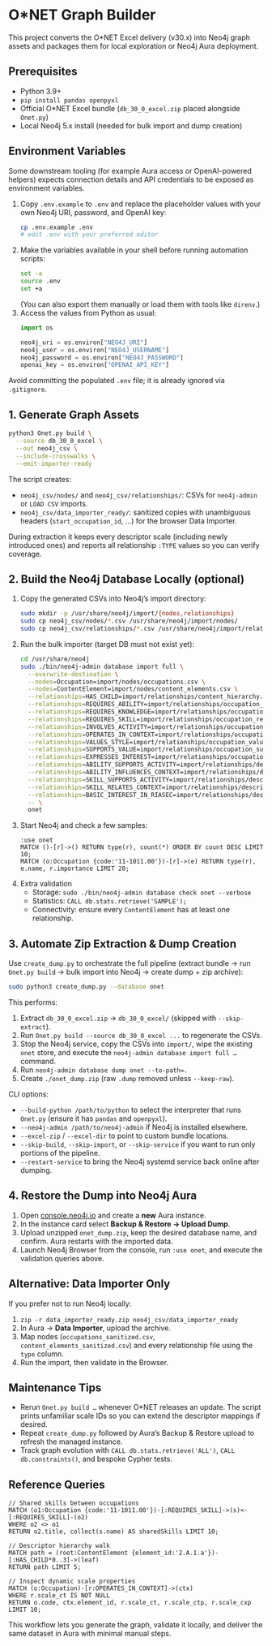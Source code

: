 # O*NET Graph Builder

This project converts the O*NET Excel delivery (v30.x) into Neo4j graph assets and
packages them for local exploration or Neo4j Aura deployment.

## Prerequisites
- Python 3.9+
- `pip install pandas openpyxl`
- Official O*NET Excel bundle (`db_30_0_excel.zip` placed alongside `Onet.py`)
- Local Neo4j 5.x install (needed for bulk import and dump creation)

## Environment Variables
Some downstream tooling (for example Aura access or OpenAI-powered helpers) expects
connection details and API credentials to be exposed as environment variables.

1. Copy `.env.example` to `.env` and replace the placeholder values with your own
   Neo4j URI, password, and OpenAI key:
   ```bash
   cp .env.example .env
   # edit .env with your preferred editor
   ```
2. Make the variables available in your shell before running automation scripts:
   ```bash
   set -a
   source .env
   set +a
   ```
   (You can also export them manually or load them with tools like `direnv`.)
3. Access the values from Python as usual:
   ```python
   import os

   neo4j_uri = os.environ["NEO4J_URI"]
   neo4j_user = os.environ["NEO4J_USERNAME"]
   neo4j_password = os.environ["NEO4J_PASSWORD"]
   openai_key = os.environ["OPENAI_API_KEY"]
   ```

Avoid committing the populated `.env` file; it is already ignored via `.gitignore`.

## 1. Generate Graph Assets
```bash
python3 Onet.py build \
  --source db_30_0_excel \
  --out neo4j_csv \
  --include-crosswalks \
  --emit-importer-ready
```
The script creates:
- `neo4j_csv/nodes/` and `neo4j_csv/relationships/`: CSVs for `neo4j-admin` or `LOAD CSV` imports.
- `neo4j_csv/data_importer_ready/`: sanitized copies with unambiguous headers (`start_occupation_id`, …) for the browser Data Importer.

During extraction it keeps every descriptor scale (including newly introduced ones) and reports
all relationship `:TYPE` values so you can verify coverage.

## 2. Build the Neo4j Database Locally (optional)
1. Copy the generated CSVs into Neo4j’s import directory:
   ```bash
   sudo mkdir -p /usr/share/neo4j/import/{nodes,relationships}
   sudo cp neo4j_csv/nodes/*.csv /usr/share/neo4j/import/nodes/
   sudo cp neo4j_csv/relationships/*.csv /usr/share/neo4j/import/relationships/
   ```
2. Run the bulk importer (target DB must not exist yet):
   ```bash
   cd /usr/share/neo4j
   sudo ./bin/neo4j-admin database import full \
     --overwrite-destination \
     --nodes=Occupation=import/nodes/occupations.csv \
     --nodes=ContentElement=import/nodes/content_elements.csv \
     --relationships=HAS_CHILD=import/relationships/content_hierarchy.csv \
     --relationships=REQUIRES_ABILITY=import/relationships/occupation_requires_ability.csv \
     --relationships=REQUIRES_KNOWLEDGE=import/relationships/occupation_requires_knowledge.csv \
     --relationships=REQUIRES_SKILL=import/relationships/occupation_requires_skill.csv \
     --relationships=INVOLVES_ACTIVITY=import/relationships/occupation_involves_activity.csv \
     --relationships=OPERATES_IN_CONTEXT=import/relationships/occupation_operates_in_context.csv \
     --relationships=VALUES_STYLE=import/relationships/occupation_values_style.csv \
     --relationships=SUPPORTS_VALUE=import/relationships/occupation_supports_value.csv \
     --relationships=EXPRESSES_INTEREST=import/relationships/occupation_expresses_interest.csv \
     --relationships=ABILITY_SUPPORTS_ACTIVITY=import/relationships/descriptor_ability_supports_activity.csv \
     --relationships=ABILITY_INFLUENCES_CONTEXT=import/relationships/descriptor_ability_influences_context.csv \
     --relationships=SKILL_SUPPORTS_ACTIVITY=import/relationships/descriptor_skill_supports_activity.csv \
     --relationships=SKILL_RELATES_CONTEXT=import/relationships/descriptor_skill_relates_context.csv \
     --relationships=BASIC_INTEREST_IN_RIASEC=import/relationships/descriptor_basic_interest_in_riasec.csv \
     -- \
     onet
   ```
3. Start Neo4j and check a few samples:
   ```cypher
   :use onet
   MATCH ()-[r]->() RETURN type(r), count(*) ORDER BY count DESC LIMIT 10;
   MATCH (o:Occupation {code:'11-1011.00'})-[r]->(e) RETURN type(r), e.name, r.importance LIMIT 20;
   ```
4. Extra validation
   - Storage: `sudo ./bin/neo4j-admin database check onet --verbose`
   - Statistics: `CALL db.stats.retrieve('SAMPLE');`
   - Connectivity: ensure every `ContentElement` has at least one relationship.

## 3. Automate Zip Extraction & Dump Creation
Use `create_dump.py` to orchestrate the full pipeline (extract bundle → run `Onet.py build` → bulk import into Neo4j → create dump + zip archive):
```bash
sudo python3 create_dump.py --database onet
```
This performs:
1. Extract `db_30_0_excel.zip` → `db_30_0_excel/` (skipped with `--skip-extract`).
2. Run `Onet.py build --source db_30_0_excel ...` to regenerate the CSVs.
3. Stop the Neo4j service, copy the CSVs into `import/`, wipe the existing `onet` store, and execute the `neo4j-admin database import full …` command.
4. Run `neo4j-admin database dump onet --to-path=.`
5. Create `./onet_dump.zip` (raw `.dump` removed unless `--keep-raw`).

CLI options:
- `--build-python /path/to/python` to select the interpreter that runs `Onet.py` (ensure it has `pandas` and `openpyxl`).
- `--neo4j-admin /path/to/neo4j-admin` if Neo4j is installed elsewhere.
- `--excel-zip` / `--excel-dir` to point to custom bundle locations.
- `--skip-build`, `--skip-import`, or `--skip-service` if you want to run only portions of the pipeline.
- `--restart-service` to bring the Neo4j systemd service back online after dumping.

## 4. Restore the Dump into Neo4j Aura
1. Open [console.neo4j.io](https://console.neo4j.io) and create a **new** Aura instance.
2. In the instance card select **Backup & Restore → Upload Dump**.
3. Upload unzipped `onet_dump.zip`, keep the desired database name, and confirm. Aura restarts with the imported data.
4. Launch Neo4j Browser from the console, run `:use onet`, and execute the validation queries above.

## Alternative: Data Importer Only
If you prefer not to run Neo4j locally:
1. `zip -r data_importer_ready.zip neo4j_csv/data_importer_ready`
2. In Aura → **Data Importer**, upload the archive.
3. Map nodes (`occupations_sanitized.csv`, `content_elements_sanitized.csv`) and every relationship file using the `type` column.
4. Run the import, then validate in the Browser.

## Maintenance Tips
- Rerun `Onet.py build …` whenever O*NET releases an update. The script prints unfamiliar scale IDs so you can extend the descriptor mappings if desired.
- Repeat `create_dump.py` followed by Aura’s Backup & Restore upload to refresh the managed instance.
- Track graph evolution with `CALL db.stats.retrieve('ALL')`, `CALL db.constraints()`, and bespoke Cypher tests.

## Reference Queries
```cypher
// Shared skills between occupations
MATCH (o1:Occupation {code:'11-1011.00'})-[:REQUIRES_SKILL]->(s)<-[:REQUIRES_SKILL]-(o2)
WHERE o2 <> o1
RETURN o2.title, collect(s.name) AS sharedSkills LIMIT 10;

// Descriptor hierarchy walk
MATCH path = (root:ContentElement {element_id:'2.A.1.a'})-[:HAS_CHILD*0..3]->(leaf)
RETURN path LIMIT 5;

// Inspect dynamic scale properties
MATCH (o:Occupation)-[r:OPERATES_IN_CONTEXT]->(ctx)
WHERE r.scale_ct IS NOT NULL
RETURN o.code, ctx.element_id, r.scale_ct, r.scale_ctp, r.scale_cxp LIMIT 10;
```

This workflow lets you generate the graph, validate it locally, and deliver the same dataset in Aura with minimal manual steps.
